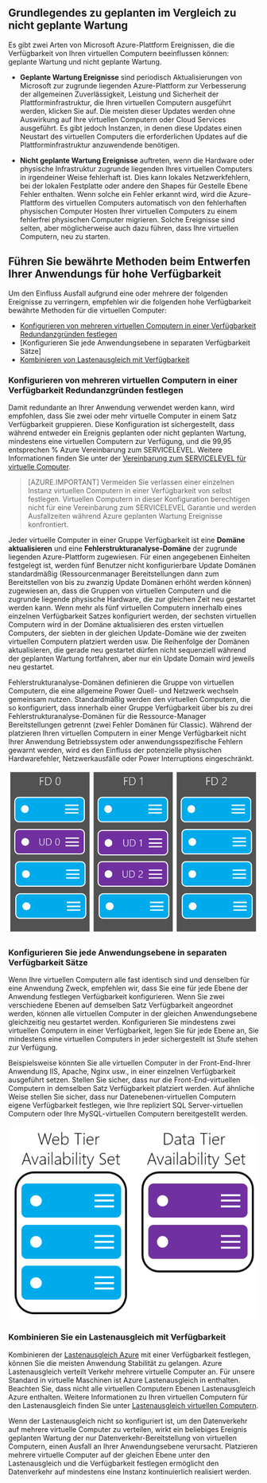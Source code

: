 ## <a name="understand-planned-vs-unplanned-maintenance"></a>Grundlegendes zu geplanten im Vergleich zu nicht geplante Wartung
Es gibt zwei Arten von Microsoft Azure-Plattform Ereignissen, die die Verfügbarkeit von Ihren virtuellen Computern beeinflussen können: geplante Wartung und nicht geplante Wartung.

- **Geplante Wartung Ereignisse** sind periodisch Aktualisierungen von Microsoft zur zugrunde liegenden Azure-Plattform zur Verbesserung der allgemeinen Zuverlässigkeit, Leistung und Sicherheit der Plattforminfrastruktur, die Ihren virtuellen Computern ausgeführt werden, klicken Sie auf. Die meisten dieser Updates werden ohne Auswirkung auf Ihre virtuellen Computern oder Cloud Services ausgeführt. Es gibt jedoch Instanzen, in denen diese Updates einen Neustart des virtuellen Computers die erforderlichen Updates auf die Plattforminfrastruktur anzuwendende benötigen.

- **Nicht geplante Wartung Ereignisse** auftreten, wenn die Hardware oder physische Infrastruktur zugrunde liegenden Ihres virtuellen Computers in irgendeiner Weise fehlerhaft ist. Dies kann lokales Netzwerkfehlern, bei der lokalen Festplatte oder andere den Shapes für Gestelle Ebene Fehler enthalten. Wenn solche ein Fehler erkannt wird, wird die Azure-Plattform des virtuellen Computers automatisch von den fehlerhaften physischen Computer Hosten Ihrer virtuellen Computers zu einem fehlerfrei physischen Computer migrieren. Solche Ereignisse sind selten, aber möglicherweise auch dazu führen, dass Ihre virtuellen Computern, neu zu starten.

## <a name="follow-best-practices-when-you-design-your-application-for-high-availability"></a>Führen Sie bewährte Methoden beim Entwerfen Ihrer Anwendungs für hohe Verfügbarkeit
Um den Einfluss Ausfall aufgrund eine oder mehrere der folgenden Ereignisse zu verringern, empfehlen wir die folgenden hohe Verfügbarkeit bewährte Methoden für die virtuellen Computer:

* [Konfigurieren von mehreren virtuellen Computern in einer Verfügbarkeit Redundanzgründen festlegen]
* [Konfigurieren Sie jede Anwendungsebene in separaten Verfügbarkeit Sätze]
* [Kombinieren von Lastenausgleich mit Verfügbarkeit]


### <a name="configure-multiple-virtual-machines-in-an-availability-set-for-redundancy"></a>Konfigurieren von mehreren virtuellen Computern in einer Verfügbarkeit Redundanzgründen festlegen
Damit redundante an Ihrer Anwendung verwendet werden kann, wird empfohlen, dass Sie zwei oder mehr virtuelle Computer in einem Satz Verfügbarkeit gruppieren. Diese Konfiguration ist sichergestellt, dass während entweder ein Ereignis geplanten oder nicht geplanten Wartung, mindestens eine virtuellen Computern zur Verfügung, und die 99,95 entsprechen % Azure Vereinbarung zum SERVICELEVEL. Weitere Informationen finden Sie unter der [Vereinbarung zum SERVICELEVEL für virtuelle Computer](https://azure.microsoft.com/support/legal/sla/virtual-machines/).

> [AZURE.IMPORTANT] Vermeiden Sie verlassen einer einzelnen Instanz virtuellen Computern in einer Verfügbarkeit von selbst festlegen. Virtuellen Computern in dieser Konfiguration berechtigen nicht für eine Vereinbarung zum SERVICELEVEL Garantie und werden Ausfallzeiten während Azure geplanten Wartung Ereignisse konfrontiert.

Jeder virtuelle Computer in einer Gruppe Verfügbarkeit ist eine **Domäne aktualisieren** und eine **Fehlerstrukturanalyse-Domäne** der zugrunde liegenden Azure-Plattform zugewiesen. Für einen angegebenen Einheiten festgelegt ist, werden fünf Benutzer nicht konfigurierbare Update Domänen standardmäßig (Ressourcenmanager Bereitstellungen dann zum Bereitstellen von bis zu zwanzig Update Domänen erhöht werden können) zugewiesen an, dass die Gruppen von virtuellen Computern und die zugrunde liegende physische Hardware, die zur gleichen Zeit neu gestartet werden kann. Wenn mehr als fünf virtuellen Computern innerhalb eines einzelnen Verfügbarkeit Satzes konfiguriert werden, der sechsten virtuellen Computern wird in der Domäne aktualisieren des ersten virtuellen Computers, der siebten in der gleichen Update-Domäne wie der zweiten virtuellen Computern platziert werden usw. Die Reihenfolge der Domänen aktualisieren, die gerade neu gestartet dürfen nicht sequenziell während der geplanten Wartung fortfahren, aber nur ein Update Domain wird jeweils neu gestartet.

Fehlerstrukturanalyse-Domänen definieren die Gruppe von virtuellen Computern, die eine allgemeine Power Quell- und Netzwerk wechseln gemeinsam nutzen. Standardmäßig werden den virtuellen Computern, die so konfiguriert, dass innerhalb einer Gruppe Verfügbarkeit über bis zu drei Fehlerstrukturanalyse-Domänen für die Ressource-Manager Bereitstellungen getrennt (zwei Fehler Domänen für Classic). Während der platzieren Ihren virtuellen Computern in einer Menge Verfügbarkeit nicht Ihrer Anwendung Betriebssystem oder anwendungsspezifische Fehlern gewarnt werden, wird es den Einfluss der potenzielle physischen Hardwarefehler, Netzwerkausfälle oder Power Interruptions eingeschränkt.

<!--Image reference-->
   ![Interaktion der Konfiguration Domäne Update Domain und Fehlertoleranz](./media/virtual-machines-common-manage-availability/ud-fd-configuration.png)


### <a name="configure-each-application-tier-into-separate-availability-sets"></a>Konfigurieren Sie jede Anwendungsebene in separaten Verfügbarkeit Sätze

Wenn Ihre virtuellen Computern alle fast identisch sind und denselben für eine Anwendung Zweck, empfehlen wir, dass Sie eine für jede Ebene der Anwendung festlegen Verfügbarkeit konfigurieren.  Wenn Sie zwei verschiedene Ebenen auf demselben Satz Verfügbarkeit angeordnet werden, können alle virtuellen Computer in der gleichen Anwendungsebene gleichzeitig neu gestartet werden. Konfigurieren Sie mindestens zwei virtuellen Computern in einer Verfügbarkeit, legen Sie für jede Ebene an, Sie mindestens eine virtuellen Computers in jeder sichergestellt ist Stufe stehen zur Verfügung.

Beispielsweise könnten Sie alle virtuellen Computer in der Front-End-Ihrer Anwendung IIS, Apache, Nginx usw., in einer einzelnen Verfügbarkeit ausgeführt setzen. Stellen Sie sicher, dass nur die Front-End-virtuellen Computern in demselben Satz Verfügbarkeit platziert werden. Auf ähnliche Weise stellen Sie sicher, dass nur Datenebenen-virtuellen Computern eigene Verfügbarkeit festlegen, wie Ihre repliziert SQL Server-virtuellen Computern oder Ihre MySQL-virtuellen Computern bereitgestellt werden.

<!--Image reference-->
   ![Ebenen der Anwendung](./media/virtual-machines-common-manage-availability/application-tiers.png)


### <a name="combine-a-load-balancer-with-availability-sets"></a>Kombinieren Sie ein Lastenausgleich mit Verfügbarkeit
Kombinieren der [Lastenausgleich Azure](../articles/load-balancer/load-balancer-overview.md) mit einer Verfügbarkeit festlegen, können Sie die meisten Anwendung Stabilität zu gelangen. Azure Lastenausgleich verteilt Verkehr mehrere virtuelle Computer an. Für unsere Standard in virtuelle Maschinen ist Azure Lastenausgleich in enthalten. Beachten Sie, dass nicht alle virtuellen Computern Ebenen Lastenausgleich Azure enthalten. Weitere Informationen zu Ihren virtuellen Computern für den Lastenausgleich finden Sie unter [Lastenausgleich virtuellen Computern](../articles/virtual-machines/virtual-machines-linux-load-balance.md).

Wenn der Lastenausgleich nicht so konfiguriert ist, um den Datenverkehr auf mehrere virtuelle Computer zu verteilen, wirkt ein beliebiges Ereignis geplanten Wartung der nur Datenverkehr-Bereitstellung von virtuellen Computern, einen Ausfall an Ihrer Anwendungsebene verursacht. Platzieren mehrere virtuelle Computer auf der gleichen Ebene unter den Lastenausgleich und die Verfügbarkeit festlegen ermöglicht den Datenverkehr auf mindestens eine Instanz kontinuierlich realisiert werden.

 

<!-- Link references -->
[Konfigurieren von mehreren virtuellen Computern in einer Verfügbarkeit Redundanzgründen festlegen]: #configure-multiple-virtual-machines-in-an-availability-set-for-redundancy
[Jede Anwendungsebene in separaten Verfügbarkeit Sätze konfigurieren]: #configure-each-application-tier-into-separate-availability-sets
[Kombinieren von Lastenausgleich mit Verfügbarkeit]: #combine-the-load-balancer-with-availability-sets
[Avoid single instance virtual machines in availability sets]: #avoid-single-instance-virtual-machines-in-availability-sets

